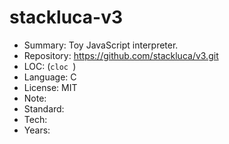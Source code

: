 # stackluca-v3

* Summary:    Toy JavaScript interpreter.
* Repository: https://github.com/stackluca/v3.git
* LOC:        (`cloc `)
* Language:   C
* License:    MIT
* Note:       
* Standard:   
* Tech:       
* Years:      
